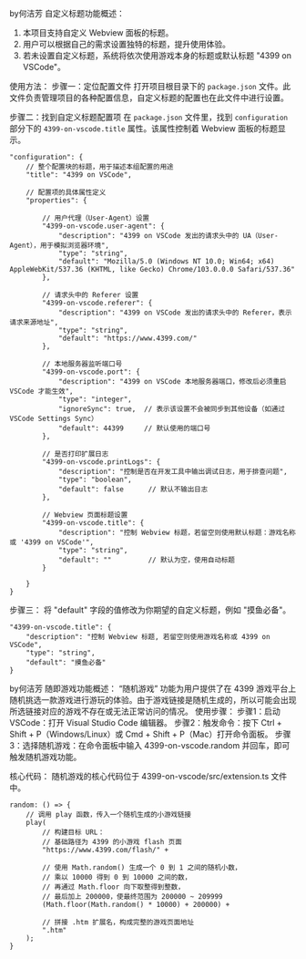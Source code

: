 by何洁芳
自定义标题功能概述：
1. 本项目支持自定义 Webview 面板的标题。
2. 用户可以根据自己的需求设置独特的标题，提升使用体验。
3. 若未设置自定义标题，系统将依次使用游戏本身的标题或默认标题 "4399 on VSCode"。
   
使用方法：
步骤一：定位配置文件
打开项目根目录下的 `package.json` 文件。此文件负责管理项目的各种配置信息，自定义标题的配置也在此文件中进行设置。

步骤二：找到自定义标题配置项
在 `package.json` 文件里，找到 `configuration` 部分下的 `4399-on-vscode.title` 属性。该属性控制着 Webview 面板的标题显示。
```
"configuration": {
    // 整个配置块的标题，用于描述本组配置的用途
    "title": "4399 on VSCode",

    // 配置项的具体属性定义
    "properties": {

        // 用户代理（User-Agent）设置
        "4399-on-vscode.user-agent": {
            "description": "4399 on VSCode 发出的请求头中的 UA（User-Agent），用于模拟浏览器环境",
            "type": "string",
            "default": "Mozilla/5.0 (Windows NT 10.0; Win64; x64) AppleWebKit/537.36 (KHTML, like Gecko) Chrome/103.0.0.0 Safari/537.36"
        },

        // 请求头中的 Referer 设置
        "4399-on-vscode.referer": {
            "description": "4399 on VSCode 发出的请求头中的 Referer，表示请求来源地址",
            "type": "string",
            "default": "https://www.4399.com/"
        },

        // 本地服务器监听端口号
        "4399-on-vscode.port": {
            "description": "4399 on VSCode 本地服务器端口，修改后必须重启 VSCode 才能生效",
            "type": "integer",
            "ignoreSync": true,  // 表示该设置不会被同步到其他设备（如通过 VSCode Settings Sync）
            "default": 44399     // 默认使用的端口号
        },

        // 是否打印扩展日志
        "4399-on-vscode.printLogs": {
            "description": "控制是否在开发工具中输出调试日志，用于排查问题",
            "type": "boolean",
            "default": false      // 默认不输出日志
        },

        // Webview 页面标题设置
        "4399-on-vscode.title": {
            "description": "控制 Webview 标题，若留空则使用默认标题：游戏名称 或 '4399 on VSCode'",
            "type": "string",
            "default": ""         // 默认为空，使用自动标题
        }

    }
}
```
步骤三： 将 "default" 字段的值修改为你期望的自定义标题，例如 "摸鱼必备"。
```
"4399-on-vscode.title": {
    "description": "控制 Webview 标题, 若留空则使用游戏名称或 4399 on VSCode",
    "type": "string",
    "default": "摸鱼必备"
}
```



by何洁芳
随即游戏功能概述：
“随机游戏” 功能为用户提供了在 4399 游戏平台上随机挑选一款游戏进行游玩的体验。由于游戏链接是随机生成的，所以可能会出现所选链接对应的游戏不存在或无法正常访问的情况。
使用步骤：
步骤1：启动 VSCode：打开 Visual Studio Code 编辑器。
步骤2：触发命令：按下 Ctrl + Shift + P（Windows/Linux）或 Cmd + Shift + P（Mac）打开命令面板。
步骤3：选择随机游戏：在命令面板中输入 4399-on-vscode.random 并回车，即可触发随机游戏功能。

核心代码：
随机游戏的核心代码位于 4399-on-vscode/src/extension.ts 文件中。
```
random: () => {
    // 调用 play 函数，传入一个随机生成的小游戏链接
    play(
        // 构建目标 URL：
        // 基础路径为 4399 的小游戏 flash 页面
        "https://www.4399.com/flash/" +
        
        // 使用 Math.random() 生成一个 0 到 1 之间的随机小数，
        // 乘以 10000 得到 0 到 10000 之间的数，
        // 再通过 Math.floor 向下取整得到整数，
        // 最后加上 200000，使最终范围为 200000 ~ 209999
        (Math.floor(Math.random() * 10000) + 200000) +

        // 拼接 .htm 扩展名，构成完整的游戏页面地址
        ".htm"
    );
}
```